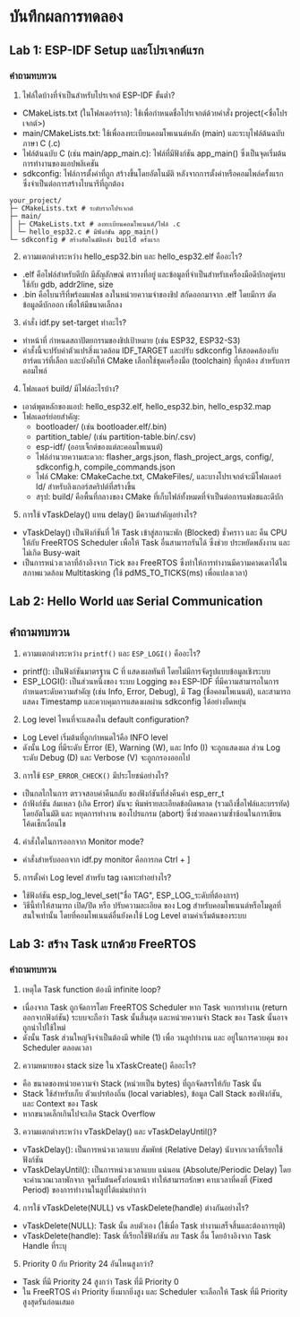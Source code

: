 # บันทึกผลการทดลอง
## Lab 1: ESP-IDF Setup และโปรเจกต์แรก
### คำถามทบทวน
1. ไฟล์ใดบ้างที่จำเป็นสำหรับโปรเจกต์ ESP-IDF ขั้นต่ำ?
- CMakeLists.txt (ในโฟลเดอร์ราก): ใช้เพื่อกำหนดชื่อโปรเจกต์ด้วยคำสั่ง project(<ชื่อโปรเจกต์>)
- main/CMakeLists.txt: ใช้เพื่อลงทะเบียนคอมโพเนนต์หลัก (main) และระบุไฟล์ต้นฉบับภาษา C (.c)
- ไฟล์ต้นฉบับ C (เช่น main/app_main.c): ไฟล์ที่มีฟังก์ชัน app_main() ซึ่งเป็นจุดเริ่มต้นการทำงานของแอปพลิเคชัน
- sdkconfig: ไฟล์การตั้งค่าที่ถูก สร้างขึ้นโดยอัตโนมัติ หลังจากการตั้งค่าหรือคอมไพล์ครั้งแรก ซึ่งจำเป็นต่อการสร้างไบนารีที่ถูกต้อง
```
your_project/
├─ CMakeLists.txt # ระดับรากโปรเจกต์
├─ main/
│ ├─ CMakeLists.txt # ลงทะเบียนคอมโพเนนต์/ไฟล์ .c
│ └─ hello_esp32.c # มีฟังก์ชัน app_main()
└─ sdkconfig # สร้างอัตโนมัติหลัง build ครั้งแรก
```
2. ความแตกต่างระหว่าง hello_esp32.bin และ hello_esp32.elf คืออะไร?
- .elf คือไฟล์สำหรับดีบัก มีสัญลักษณ์ ตารางที่อยู่ และข้อมูลที่จำเป็นสำหรับเครื่องมือดีบักอยู่ครบ ใช้กับ gdb, addr2line, size
- .bin คือไบนารีที่พร้อมแฟลช ลงในหน่วยความจำของชิป สกัดออกมาจาก .elf โดยมีการ ตัดข้อมูลดีบักออก เพื่อให้มีขนาดเล็กลง

3. คำสั่ง idf.py set-target ทำอะไร?
- ทำหน้าที่ กำหนดสถาปัตยกรรมของชิปเป้าหมาย (เช่น ESP32, ESP32-S3)
- คำสั่งนี้จะปรับค่าตัวแปรสิ่งแวดล้อม IDF_TARGET และปรับ sdkconfig ให้สอดคล้องกับฮาร์ดแวร์ที่เลือก และบังคับให้ CMake เลือกใช้ชุดเครื่องมือ (toolchain) ที่ถูกต้อง สำหรับการคอมไพล์

4. โฟลเดอร์ build/ มีไฟล์อะไรบ้าง?
- เอาต์พุตหลักของแอป: hello_esp32.elf, hello_esp32.bin, hello_esp32.map
- โฟลเดอร์ย่อยสำคัญ:
  - bootloader/ (เช่น bootloader.elf/.bin)
  - partition_table/ (เช่น partition-table.bin/.csv)
  - esp-idf/ (ออบเจ็กต์ของแต่ละคอมโพเนนต์)
  - ไฟล์อำนวยความสะดวก: flasher_args.json, flash_project_args, config/, sdkconfig.h, compile_commands.json
  - ไฟล์ CMake: CMakeCache.txt, CMakeFiles/, และบางโปรเจกต์จะมีโฟลเดอร์ ld/ สำหรับลิงเกอร์สคริปต์ที่สร้างขึ้น
  - สรุป: build/ คือพื้นที่กลางของ CMake ที่เก็บไฟล์ทั้งหมดที่จำเป็นต่อการแฟลชและดีบัก

5. การใช้ vTaskDelay() แทน delay() มีความสำคัญอย่างไร?
- vTaskDelay() เป็นฟังก์ชันที่ ให้ Task เข้าสู่สถานะพัก (Blocked) ชั่วคราว และ คืน CPU ให้กับ FreeRTOS Scheduler เพื่อให้ Task อื่นสามารถรันได้ ซึ่งช่วย ประหยัดพลังงาน และไม่เกิด Busy-wait
- เป็นการหน่วงเวลาที่อ้างอิงจาก Tick ของ FreeRTOS ซึ่งทำให้การทำงานมีความคาดเดาได้ในสภาพแวดล้อม Multitasking (ใช้ pdMS_TO_TICKS(ms) เพื่อแปลงเวลา)

## Lab 2: Hello World และ Serial Communication
## คำถามทบทวน
1. ความแตกต่างระหว่าง `printf()` และ `ESP_LOGI()` คืออะไร?
- printf(): เป็นฟังก์ชันมาตรฐาน C ที่ แสดงผลทันที โดยไม่มีการจัดรูปแบบข้อมูลเชิงระบบ
- ESP_LOGI(): เป็นส่วนหนึ่งของ ระบบ Logging ของ ESP-IDF ที่มีความสามารถในการ กำหนดระดับความสำคัญ (เช่น Info, Error, Debug), มี Tag (ชื่อคอมโพเนนต์), และสามารถแสดง Timestamp และควบคุมการแสดงผลผ่าน sdkconfig ได้อย่างยืดหยุ่น

2. Log level ไหนที่จะแสดงใน default configuration?
- Log Level เริ่มต้นที่ถูกกำหนดไว้คือ INFO level
- ดังนั้น Log ที่มีระดับ Error (E), Warning (W), และ Info (I) จะถูกแสดงผล ส่วน Log ระดับ Debug (D) และ Verbose (V) จะถูกกรองออกไป

3. การใช้ `ESP_ERROR_CHECK()` มีประโยชน์อย่างไร?
- เป็นกลไกในการ ตรวจสอบค่าคืนกลับ ของฟังก์ชันที่ส่งคืนค่า esp_err_t
- ถ้าฟังก์ชัน ล้มเหลว (เกิด Error) มันจะ พิมพ์รายละเอียดข้อผิดพลาด (รวมถึงชื่อไฟล์และบรรทัด) โดยอัตโนมัติ และ หยุดการทำงาน ของโปรแกรม (abort) ซึ่งช่วยลดความซ้ำซ้อนในการเขียนโค้ดเช็กเงื่อนไข

4. คำสั่งใดในการออกจาก Monitor mode?
- คำสั่งสำหรับออกจาก idf.py monitor คือการกด Ctrl + ]

5. การตั้งค่า Log level สำหรับ tag เฉพาะทำอย่างไร?
- ใช้ฟังก์ชัน esp_log_level_set("ชื่อ TAG", ESP_LOG_ระดับที่ต้องการ)
- วิธีนี้ทำให้สามารถ เปิด/ปิด หรือ ปรับความละเอียด ของ Log สำหรับคอมโพเนนต์หรือโมดูลที่สนใจเท่านั้น โดยที่คอมโพเนนต์อื่นยังคงใช้ Log Level ตามค่าเริ่มต้นของระบบ

## Lab 3: สร้าง Task แรกด้วย FreeRTOS
### คำถามทบทวน
1. เหตุใด Task function ต้องมี infinite loop?
- เนื่องจาก Task ถูกจัดการโดย FreeRTOS Scheduler หาก Task จบการทำงาน (return ออกจากฟังก์ชัน) ระบบจะถือว่า Task นั้นสิ้นสุด และหน่วยความจำ Stack ของ Task นั้นอาจถูกนำไปใช้ใหม่
- ดังนั้น Task ส่วนใหญ่จึงจำเป็นต้องมี while (1) เพื่อ วนลูปทำงาน และ อยู่ในการควบคุม ของ Scheduler ตลอดเวลา

2. ความหมายของ stack size ใน xTaskCreate() คืออะไร?
- คือ ขนาดของหน่วยความจำ Stack (หน่วยเป็น bytes) ที่ถูกจัดสรรให้กับ Task นั้น
- Stack ใช้สำหรับเก็บ ตัวแปรท้องถิ่น (local variables), ข้อมูล Call Stack ของฟังก์ชัน, และ Context ของ Task
- หากขนาดเล็กเกินไปจะเกิด Stack Overflow

3. ความแตกต่างระหว่าง vTaskDelay() และ vTaskDelayUntil()?
- vTaskDelay(): เป็นการหน่วงเวลาแบบ สัมพัทธ์ (Relative Delay) นับจากเวลาที่เรียกใช้ฟังก์ชัน
- vTaskDelayUntil(): เป็นการหน่วงเวลาแบบ แน่นอน (Absolute/Periodic Delay) โดยจะคำนวณเวลาพักจาก จุดเริ่มต้นครั้งก่อนหน้า ทำให้สามารถรักษา คาบเวลาที่คงที่ (Fixed Period) ของการทำงานในลูปได้แม่นยำกว่า

4. การใช้ vTaskDelete(NULL) vs vTaskDelete(handle) ต่างกันอย่างไร?
- vTaskDelete(NULL): Task นั้น ลบตัวเอง (ใช้เมื่อ Task ทำงานเสร็จสิ้นและต้องการยุติ)
- vTaskDelete(handle): Task ที่เรียกใช้ฟังก์ชัน ลบ Task อื่น โดยอ้างอิงจาก Task Handle ที่ระบุ

5. Priority 0 กับ Priority 24 อันไหนสูงกว่า?
- Task ที่มี Priority 24 สูงกว่า Task ที่มี Priority 0
- ใน FreeRTOS ค่า Priority ยิ่งมากยิ่งสูง และ Scheduler จะเลือกให้ Task ที่มี Priority สูงสุดรันก่อนเสมอ
